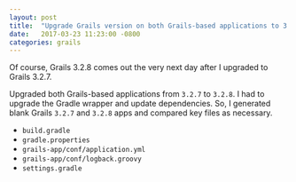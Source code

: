 ```yaml
---
layout: post
title:  "Upgrade Grails version on both Grails-based applications to 3.2.8"
date:   2017-03-23 11:23:00 -0800
categories: grails
---
```

Of course, Grails 3.2.8 comes out the very next day after I upgraded to
Grails 3.2.7.

Upgraded both Grails-based applications from `3.2.7` to `3.2.8`.  I had to
upgrade the Gradle wrapper and update dependencies.  So, I generated blank
Grails `3.2.7` and `3.2.8` apps and compared key files as necessary.

* `build.gradle`
* `gradle.properties`
* `grails-app/conf/application.yml`
* `grails-app/conf/logback.groovy`
* `settings.gradle`
